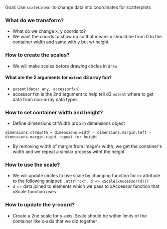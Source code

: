 Goal: Use `scaleLinear` to change data into coordinates for scatterplots

### What do we transform?
- What do we change x, y coords to?
- We want the coords to show up so that means x should be from 0 to the container width and same with y but w/ height

### How to create the scales?
- We will make scales before drawing circles in `draw`


#### What are the 2 arguments for `extent` d3 array fxn?
- `extent(data: any, accessorfxn)`
- accessor fxn is the 2nd argument to help tell d3 `extent` where to get data from non-array data types 


### How to set container width and height?
- Define dimensions.ctrWidth prop in dimensions object

`
dimensions.ctrWidth = dimensions.width - dimensions.margin.left - dimensions.margin.right
repeat for height
`
- By removing width of margin from image's width, we get the container's width and we repeat a similar process witht the height

### How to use the scale?
- We will update circles to use scale by changing function for `cx` attribute to the following snippet:
`.attr("cx", d => xScale(xAccessor(d)))`
- `d` == data joined to elements which we pass to xAccessor function that xScale function uses

### How to update the y-coord?
- Create a 2nd scale for y-axis. Scale should be within limits of the container like x-axis that we did together
